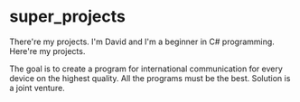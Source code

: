 # super_projects
There're my projects.
I'm David and I'm a beginner in C# programming.
Here're my projects.

The goal is to create a program for international communication for every device on the highest quality.
All the programs must be the best. Solution is a joint venture.

